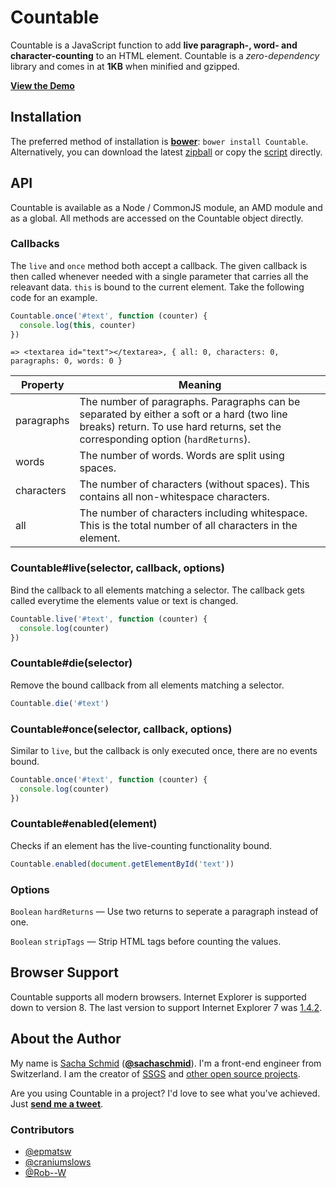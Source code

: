 # Countable

Countable is a JavaScript function to add **live paragraph-, word- and character-counting** to an HTML element. Countable is a *zero-dependency* library and comes in at **1KB** when minified and gzipped.

[**View the Demo**](http://radlikewhoa.github.io/Countable#demo)

## Installation

The preferred method of installation is [**bower**](https://github.com/bower/bower): `bower install Countable`. Alternatively, you can download the latest [zipball](https://github.com/RadLikeWhoa/Countable/archive/master.zip) or copy the [script](https://raw.github.com/RadLikeWhoa/Countable/master/Countable.js) directly.

## API

Countable is available as a Node / CommonJS module, an AMD module and as a global. All methods are accessed on the Countable object directly.

### Callbacks

The `live` and `once` method both accept a callback. The given callback is then called whenever needed with a single parameter that carries all the releavant data. `this` is bound to the current element. Take the following code for an example.

```javascript
Countable.once('#text', function (counter) {
  console.log(this, counter)
})
```

```
=> <textarea id="text"></textarea>, { all: 0, characters: 0, paragraphs: 0, words: 0 }
```

Property   | Meaning
---------- | --------------------------------------------------------------------------------------------
paragraphs | The number of paragraphs. Paragraphs can be separated by either a soft or a hard (two line breaks) return. To use hard returns, set the corresponding option (`hardReturns`).
words      | The number of words. Words are split using spaces.
characters | The number of characters (without spaces). This contains all non-whitespace characters.
all        | The number of characters including whitespace. This is the total number of all characters in the element.

### Countable#live(selector, callback, options)

Bind the callback to all elements matching a selector. The callback gets called everytime the elements value or text is changed.

```javascript
Countable.live('#text', function (counter) {
  console.log(counter)
})
```

### Countable#die(selector)

Remove the bound callback from all elements matching a selector.

```javascript
Countable.die('#text')
```

### Countable#once(selector, callback, options)

Similar to `live`, but the callback is only executed once, there are no events bound.

```javascript
Countable.once('#text', function (counter) {
  console.log(counter)
})
```

### Countable#enabled(element)

Checks if an element has the live-counting functionality bound.

```javascript
Countable.enabled(document.getElementById('text'))
```

### Options

`Boolean` `hardReturns` — Use two returns to seperate a paragraph instead of one.

`Boolean` `stripTags` — Strip HTML tags before counting the values.

## Browser Support

Countable supports all modern browsers. Internet Explorer is supported down to version 8. The last version to support Internet Explorer 7 was [1.4.2](https://github.com/RadLikeWhoa/Countable/tree/28cb82eba57a016b32fdd0970b5e8282dcc667ba).

## About the Author

My name is [Sacha Schmid](http://sachaschmid.ch) ([**@sachaschmid**](https://twitter.com/sachaschmid)). I'm a front-end engineer from Switzerland. I am the creator of [SSGS](http://github.com/RadLikeWhoa/SSGS) and [other open source projects](https://github.com/RadLikeWhoa).

Are you using Countable in a project? I'd love to see what you've achieved. Just [**send me a tweet**](https://twitter.com/sachaschmid).

### Contributors

* [@epmatsw](https://github.com/epmatsw)
* [@craniumslows](https://github.com/craniumslows)
* [@Rob--W](https://github.com/Rob--W)
